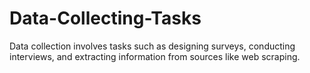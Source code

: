 # Data-Collecting-Tasks
Data collection involves tasks such as designing surveys, conducting interviews, and extracting information from sources like web scraping.
